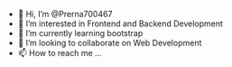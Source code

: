 - 👋 Hi, I’m @Prerna700467
- 👀 I’m interested in Frontend and Backend Development
- 🌱 I’m currently learning bootstrap
- 💞️ I’m looking to collaborate on Web Development
- 📫 How to reach me ...

<!---
Prerna700467/Prerna700467 is a ✨ special ✨ repository because its `README.md` (this file) appears on your GitHub profile.
You can click the Preview link to take a look at your changes.
--->
